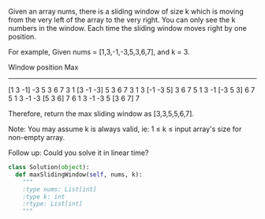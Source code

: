 Given an array nums, there is a sliding window of size k which is moving from the very left of the array to the very right. You can only see the k numbers in the window. Each time the sliding window moves right by one position.

For example,
Given nums = [1,3,-1,-3,5,3,6,7], and k = 3.


Window position                Max
---------------               -----
[1  3  -1] -3  5  3  6  7       3
 1 [3  -1  -3] 5  3  6  7       3
 1  3 [-1  -3  5] 3  6  7       5
 1  3  -1 [-3  5  3] 6  7       5
 1  3  -1  -3 [5  3  6] 7       6
 1  3  -1  -3  5 [3  6  7]      7


Therefore, return the max sliding window as [3,3,5,5,6,7].

Note: 
You may assume k is always valid, ie: 1 &le; k &le; input array's size for non-empty array.

Follow up:
Could you solve it in linear time?


```python
class Solution(object):
  def maxSlidingWindow(self, nums, k):
    """
    :type nums: List[int]
    :type k: int
    :rtype: List[int]
    """
```
